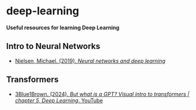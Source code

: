 # deep-learning
**Useful resources for learning Deep Learning**


## Intro to Neural Networks
- [Nielsen, Michael. (2019). *Neural networks and deep learning*](http://neuralnetworksanddeeplearning.com/index.html)


## Transformers
- [3Blue1Brown. (2024). *But what is a GPT? Visual intro to transformers | chapter 5, Deep Learning*. YouTube](https://www.youtube.com/watch?v=wjZofJX0v4M&list=PLZHQObOWTQDNU6R1_67000Dx_ZCJB-3pi&index=6&t=3s)
